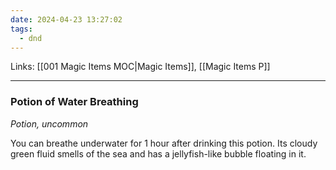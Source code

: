 ```yaml
---
date: 2024-04-23 13:27:02
tags:
  - dnd
---
```

Links: [[001 Magic Items MOC|Magic Items]], [[Magic Items P]]
___
### Potion of Water Breathing

*Potion, uncommon*

You can breathe underwater for 1 hour after drinking this potion. Its cloudy green fluid smells of the sea and has a jellyfish-like bubble floating in it.